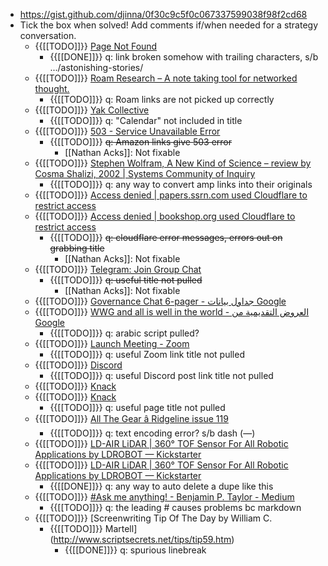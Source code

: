 - https://gist.github.com/djinna/0f30c9c5f0c067337599038f98f2cd68
- Tick the box when solved! Add comments if/when needed for a strategy conversation.
    - {{[[TODO]]}} [Page Not Found](https://www.yakcollective.org/projects/astonishing-stories/>)  
        - {{[[DONE]]}} q: link broken somehow with trailing characters, s/b .../astonishing-stories/
    - {{[[TODO]]}} [Roam Research – A note taking tool for networked thought.](https://roamresearch.com/)  
        - {{[[TODO]]}} q: Roam links are not picked up correctly
    - {{[[TODO]]}} [Yak Collective](https://calendar.google.com/calendar/u/0/embed?src=o995m43173bpslmhh49nmrp5i4@group.calendar.google.com)  
        - {{[[TODO]]}} q: "Calendar" not included in title
    - {{[[TODO]]}} [503 - Service Unavailable Error](https://www.amazon.co.uk/Concepts-Programming-Languages-Robert-Sebesta/dp/013394302X)  
        - {{[[TODO]]}} ~~q: Amazon links give 503 error~~
            - [[Nathan Acks]]: Not fixable
    - {{[[TODO]]}} [Stephen Wolfram, A New Kind of Science – review by Cosma Shalizi, 2002 | Systems Community of Inquiry](https://www.google.com/amp/s/stream.syscoi.com/2021/05/03/stephen-wolfram-a-new-kind-of-science-review-by-cosma-shalizi-2002/amp/)  
        - {{[[TODO]]}} q: any way to convert amp links into their originals
    - {{[[TODO]]}} [Access denied | papers.ssrn.com used Cloudflare to restrict access](https://papers.ssrn.com/sol3/papers.cfm?abstract_id=3868332)  
    - {{[[TODO]]}} [Access denied | bookshop.org used Cloudflare to restrict access](https://bookshop.org/books/the-secret-to-superhuman-strength/9780544387652)  
        - {{[[TODO]]}} ~~q: cloudflare error messages, errors out on grabbing title~~
            - [[Nathan Acks]]: Not fixable
    - {{[[TODO]]}} [Telegram: Join Group Chat](https://t.me/joinchat/UyFHixAf3uc3NGIy)  
        - {{[[TODO]]}} ~~q: useful title not pulled~~
            - [[Nathan Acks]]: Not fixable
    - {{[[TODO]]}} [Governance Chat 6-pager - جداول بيانات Google](https://docs.google.com/spreadsheets/d/1pfP_39fHiIiv7pSKgYhsJwERyiIYx467_OhoqTd54O4/edit) 
    - {{[[TODO]]}} [WWG and all is well in the world - العروض التقديمية من Google](https://docs.google.com/presentation/d/1boLilPxI1S49fzfxvRyxnPn7x0CIuyk88z9-vLTaszY/edit) 
        - {{[[TODO]]}} q: arabic script pulled?
    - {{[[TODO]]}} [Launch Meeting - Zoom](https://ipatent-co-il.zoom.us/j/2692498533)  
        - {{[[TODO]]}} q: useful Zoom link title not pulled
    - {{[[TODO]]}} [Discord](https://discordapp.com/channels/692111190851059762/779070653122084864/858965997620690945)  
        - {{[[TODO]]}} q: useful Discord post link title not pulled
    - {{[[TODO]]}} [Knack](https://www.knack.com/r/yak)  
    - {{[[TODO]]}} [Knack](https://yak.knack.com/yaks)  
        - {{[[TODO]]}} q: useful page title not pulled
    - {{[[TODO]]}} [All The Gear â Ridgeline issue 119](https://craigmod.com/ridgeline/119/)  
        - {{[[TODO]]}} q: text encoding error? s/b dash (—)
    - {{[[TODO]]}} [LD-AIR LiDAR | 360° TOF Sensor For All Robotic Applications by LDROBOT — Kickstarter](https://www.kickstarter.com/projects/ldrobot/ld-air-lidar-360-tof-sensor-for-all-robotic-applications)  
    - {{[[TODO]]}} [LD-AIR LiDAR | 360° TOF Sensor For All Robotic Applications by LDROBOT — Kickstarter](http://kck.st/2UKIdTv)  
        - {{[[DONE]]}} q: any way to auto delete a dupe like this
    - {{[[TODO]]}} [#Ask me anything! - Benjamin P. Taylor - Medium](https://antlerboy.medium.com/ask-me-anything-c3f364f4c5d9)  
        - {{[[TODO]]}} q: the leading # causes problems bc markdown
    - {{[[TODO]]}} [Screenwriting Tip Of The Day by William C. 
        - {{[[TODO]]}} Martell](http://www.scriptsecrets.net/tips/tip59.htm)  
            - {{[[DONE]]}} q: spurious linebreak
